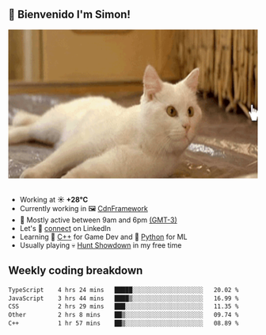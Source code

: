 <h2>👋 <b>Bienvenido I'm Simon!&nbsp;</b></h2>

<section>
  <img src="./static/banner.gif" height=300 width=1000>
</section>

<br>

<ul>
  <li>
		<!--START_SECTION:weather-->
		Working at <b>☀️   +28°C</b>
		<!--END_SECTION:weather-->
  </li>
  <li>
    Currently working in 🖼️&nbsp;<a href=https://github.com/snapverse/cdn-framework target=_blank>CdnFramework</a>
  </li>
  <li>
    🚩 Mostly active between 9am and 6pm <a href=https://onlinealarmkur.com/world/es target=_blank>(GMT-3)</a>
  </li>
  <li>
    Let's 🔗&nbsp;<a href=https://www.linkedin.com/in/itsimmons target=_blank>connect</a> on LinkedIn
  </li>
  <li>
    Learning 👴&nbsp;<a href=https://images3.memedroid.com/images/UPLOADED755/65f2bce6734f6.webp target=_blank>C++</a> for Game Dev and 🐍&nbsp;<a href=https://qph.cf2.quoracdn.net/main-qimg-4472b6229cb75bf66ab531f3ebd4f975-lq target=_blank>Python</a> for ML
  </li>
  <li>
    Usually playing 💀&nbsp;<a href=https://www.huntshowdown.com target=_blank>Hunt Showdown</a> in my free time
  </li>
</ul>

<h2><b>Weekly coding breakdown </b></h2>

<!--START_SECTION:waka-->

```txt
TypeScript    4 hrs 24 mins   █████░░░░░░░░░░░░░░░░░░░░   20.02 %
JavaScript    3 hrs 44 mins   ████▒░░░░░░░░░░░░░░░░░░░░   16.99 %
CSS           2 hrs 29 mins   ███░░░░░░░░░░░░░░░░░░░░░░   11.35 %
Other         2 hrs 8 mins    ██▒░░░░░░░░░░░░░░░░░░░░░░   09.74 %
C++           1 hr 57 mins    ██▒░░░░░░░░░░░░░░░░░░░░░░   08.89 %
```

<!--END_SECTION:waka-->
